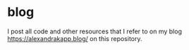 # blog

I post all code and other resources that I refer to on my blog https://alexandrakapp.blog/ on this repository.
